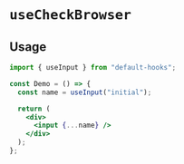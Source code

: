 # `useCheckBrowser`

## Usage

```jsx
import { useInput } from "default-hooks";

const Demo = () => {
  const name = useInput("initial");

  return (
    <div>
      <input {...name} />
    </div>
  );
};
```
